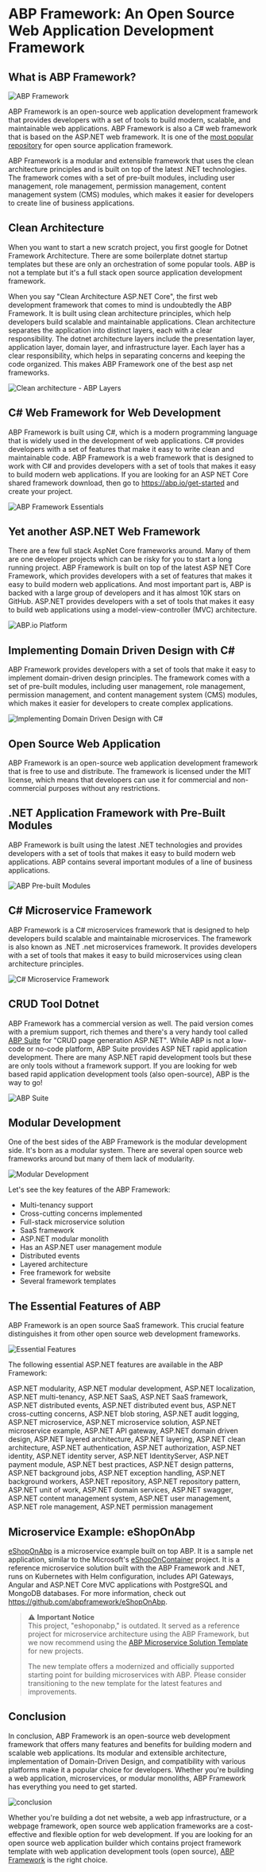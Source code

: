 # ABP Framework: An Open Source Web Application Development Framework



## What is ABP Framework?

![ABP Framework](images/abp-framework.png)

ABP Framework is an open-source web application development framework that provides developers with a set of tools to build modern, scalable, and maintainable web applications. ABP Framework is also a C# web framework that is based on the ASP.NET web framework. It is one of the [most popular repository](https://github.com/abpframework/abp) for open source application framework. 

ABP Framework is a modular and extensible framework that uses the clean architecture principles and is built on top of the latest .NET technologies. The framework comes with a set of pre-built modules, including user management, role management, permission management, content management system (CMS) modules, which makes it easier for developers to create line of business applications.



## Clean Architecture

When you want to start a new scratch project, you first google for Dotnet Framework Architecture. There are some boilerplate dotnet startup templates but these are only an orchestration of some popular tools. ABP is not a template but it's a full stack open source application development framework.

When you say "Clean Architecture ASP.NET Core", the first web development framework that comes to mind is undoubtedly the ABP Framework. It is built using clean architecture principles, which help developers build scalable and maintainable applications. Clean architecture separates the application into distinct layers, each with a clear responsibility. The dotnet architecture layers include the presentation layer, application layer, domain layer, and infrastructure layer. Each layer has a clear responsibility, which helps in separating concerns and keeping the code organized. This makes ABP Framework one of the best asp net frameworks.

![Clean architecture - ABP Layers](images/architecture-layers.png)

## C# Web Framework for Web Development

ABP Framework is built using C#, which is a modern programming language that is widely used in the development of web applications. C# provides developers with a set of features that make it easy to write clean and maintainable code. ABP Framework is a web framework that is designed to work with C# and provides developers with a set of tools that makes it easy to build modern web applications. If you are looking for an ASP NET Core shared framework download, then go to https://abp.io/get-started and create your project.

![ABP Framework Essentials](images/essentials.png)

## Yet another ASP.NET Web Framework

There are a few full stack AspNet Core frameworks around. Many of them are one developer projects which can be risky for you to start a long running project.  ABP Framework is built on top of the latest ASP NET Core Framework, which provides developers with a set of features that makes it easy to build modern web applications. And most important part is, ABP is backed with a large group of developers and it has almost 10K stars on GitHub. ASP.NET provides developers with a set of tools that makes it easy to build web applications using a model-view-controller (MVC) architecture.

![ABP.io Platform](images/the-abp-platform.png)



## Implementing Domain Driven Design with C#

ABP Framework provides developers with a set of tools that make it easy to implement domain-driven design principles. The framework comes with a set of pre-built modules, including user management, role management, permission management, and content management system (CMS) modules, which makes it easier for developers to create complex applications.

![Implementing Domain Driven Design with C#](images/ddd.png)



## Open Source Web Application

ABP Framework is an open-source web application development framework that is free to use and distribute. The framework is licensed under the MIT license, which means that developers can use it for commercial and non-commercial purposes without any restrictions.



## .NET Application Framework with Pre-Built Modules

ABP Framework is built using the latest .NET technologies and provides developers with a set of tools that makes it easy to build modern web applications. ABP contains several important modules of a line of business applications.

![ABP Pre-built Modules](images/pre-built-modules.png)



## C# Microservice Framework

ABP Framework is a C# microservices framework that is designed to help developers build scalable and maintainable microservices. The framework is also known as .NET .net microservices framework. It provides developers with a set of tools that makes it easy to build microservices using clean architecture principles.

![C# Microservice Framework](images/csharp-microservice-framework.png)



## CRUD Tool Dotnet

ABP Framework has a commercial version as well. The paid version comes with a premium support, rich themes and there's a very handy tool called [ABP Suite](https://commercial.abp.io/tools/suite) for "CRUD page generation ASP.NET". While ABP is not a low-code or no-code platform, ABP Suite provides ASP NET rapid application development. There are many ASP.NET rapid development tools but these are only tools without a framework support. If you are looking for web based rapid application development tools (also open-source), ABP is the way to go!

![ABP Suite](images/abp-suite.png)

## Modular Development

One of the best sides of the ABP Framework is the modular development side. It's born as a modular system. There are several open source web frameworks around but many of them lack of modularity. 

![Modular Development](images/modular.png)

Let's see the key features of the ABP Framework: 

- Multi-tenancy support
- Cross-cutting concerns implemented
- Full-stack microservice solution
- SaaS framework
- ASP.NET modular monolith
- Has an ASP.NET user management module
- Distributed events
- Layered architecture
- Free framework for website
- Several framework templates



## The Essential Features of ABP

ABP Framework is an open source SaaS framework. This crucial feature distinguishes it from other open source web development frameworks. 

![Essential Features](images/essential-features.png)

The following essential ASP.NET features are available in the ABP Framework:

ASP.NET modularity, ASP.NET modular development, ASP.NET localization, ASP.NET multi-tenancy, ASP.NET SaaS, ASP.NET SaaS framework, ASP.NET distributed events, ASP.NET distributed event bus,  ASP.NET cross-cutting concerns, ASP.NET blob storing, ASP.NET audit logging, ASP.NET microservice, ASP.NET microservice solution, ASP.NET microservice example, ASP.NET API gateway, ASP.NET domain driven design, ASP.NET layered architecture, ASP.NET layering, ASP.NET clean architecture, ASP.NET authentication, ASP.NET authorization, ASP.NET identity, ASP.NET identity server, ASP.NET IdentityServer,  ASP.NET payment module, ASP.NET best practices, ASP.NET design patterns, ASP.NET background jobs, ASP.NET exception handling, ASP.NET background workers, ASP.NET repository, ASP.NET repository pattern, ASP.NET unit of work, ASP.NET domain services, ASP.NET swagger, ASP.NET content management system, ASP.NET user management, ASP.NET role management, ASP.NET permission management



## Microservice Example: eShopOnAbp

[eShopOnAbp](https://github.com/abpframework/eShopOnAbp) is a microservice example built on top ABP. It is a sample net application, similar to the Microsoft's [eShopOnContainer](https://github.com/dotnet-architecture/eShopOnContainers) project. It is a reference microservice solution built with the ABP Framework and .NET,  runs on Kubernetes with Helm configuration, includes API Gateways,  Angular and ASP.NET Core MVC applications with PostgreSQL and MongoDB  databases. For more information, check out https://github.com/abpframework/eShopOnAbp.

> ⚠️ **Important Notice**  
> This project, "eshoponabp," is outdated. It served as a reference project for microservice architecture using the ABP Framework, but we now recommend using the [ABP Microservice Solution Template](https://abp.io/docs/latest/solution-templates/microservice) for new projects.  
>  
> The new template offers a modernized and officially supported starting point for building microservices with ABP. Please consider transitioning to the new template for the latest features and improvements.

## Conclusion

In conclusion, ABP Framework is an open-source web development framework that offers many features and benefits for building modern and scalable web applications. Its modular and extensible architecture, implementation of Domain-Driven Design, and compatibility with various platforms make it a popular choice for developers. Whether you're building a web application, microservices, or modular monoliths, ABP Framework has everything you need to get started.

![conclusion](images/conclusion.png)

Whether you're building a dot net website, a web app infrastructure, or a webpage framework, open source web application frameworks are a cost-effective and flexible option for web development. If you are looking for an open source web application builder which contains project framework template with web application development tools (open source), [ABP Framework](https://abp.io/) is the right choice.